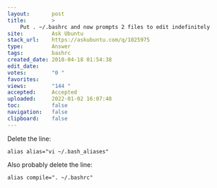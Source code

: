 ```yaml
---
layout:       post
title:        >
    Put . ~∕.bashrc and now prompts 2 files to edit indefinitely
site:         Ask Ubuntu
stack_url:    https://askubuntu.com/q/1025975
type:         Answer
tags:         bashrc
created_date: 2018-04-18 01:54:38
edit_date:    
votes:        "0 "
favorites:    
views:        "144 "
accepted:     Accepted
uploaded:     2022-01-02 16:07:48
toc:          false
navigation:   false
clipboard:    false
---
```


Delete the line:

``` 
alias alias="vi ~/.bash_aliases"

```

Also probably delete the line:

``` 
alias compile=". ~/.bashrc"

```
